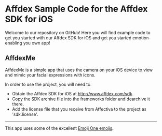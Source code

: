 Affdex Sample Code for the Affdex SDK for iOS
=============================================

Welcome to our repository on GitHub! Here you will find example code to get you started with our Affdex SDK for iOS and get you started emotion-enabling you own app!

AffdexMe
--------

AffdexMe is a simple app that uses the camera on your iOS device to view and mimic your facial expressions with icons.

In order to use the project, you will need to:
- Obtain the Affdex SDK for iOS at http://www.affdex.com/sdk.
- Copy the SDK archive file into the frameworks folder and dearchive it there.
- Add the license file that you receive from Affectiva to the project as 'sdk.license'.

***

This app uses some of the excellent [Emoji One emojis](http://emojione.com).
